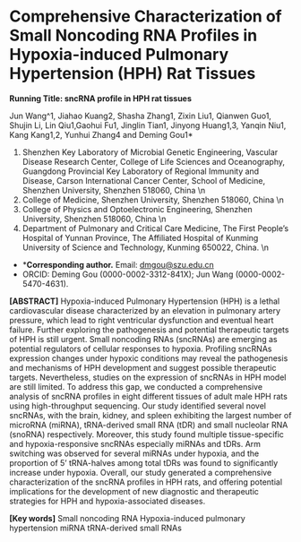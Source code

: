 # Comprehensive Characterization of Small Noncoding RNA Profiles in Hypoxia-induced Pulmonary Hypertension (HPH) Rat Tissues
**Running Title: sncRNA profile in HPH rat tissues**

Jun Wang^1, Jiahao Kuang2, Shasha Zhang1, Zixin Liu1, Qianwen Guo1, Shujin Li, Lin Qiu1,Gaohui Fu1, Jinglin Tian1, Jinyong Huang1,3, Yanqin Niu1, Kang Kang1,2, Yunhui Zhang4 and Deming Gou1*

1. Shenzhen Key Laboratory of Microbial Genetic Engineering, Vascular Disease Research Center, College of Life Sciences and Oceanography, Guangdong Provincial Key Laboratory of Regional Immunity and Disease, Carson International Cancer Center, School of Medicine, Shenzhen University, Shenzhen 518060, China \n
2. College of Medicine, Shenzhen University, Shenzhen 518060, China \n
3. College of Physics and Optoelectronic Engineering, Shenzhen University, Shenzhen 518060, China \n
4. Department of Pulmonary and Critical Care Medicine, The First People’s Hospital of Yunnan Province, The Affiliated Hospital of Kunming University of Science and Technology, Kunming 650022, China. \n
- ***Corresponding author.** Email: dmgou@szu.edu.cn
- ORCID: Deming Gou (0000-0002-3312-841X); Jun Wang (0000-0002-5470-4631).

**[ABSTRACT]**
Hypoxia-induced Pulmonary Hypertension (HPH) is a lethal cardiovascular disease characterized by an elevation in pulmonary artery pressure, which lead to right ventricular dysfunction and eventual heart failure. Further exploring the pathogenesis and potential therapeutic targets of HPH is still urgent. Small noncoding RNAs (sncRNAs) are emerging as potential regulators of cellular responses to hypoxia. Profiling sncRNAs expression changes under hypoxic conditions may reveal the pathogenesis and mechanisms of HPH development and suggest possible therapeutic targets. Nevertheless, studies on the expression of sncRNAs in HPH model are still limited. To address this gap, we conducted a comprehensive analysis of sncRNA profiles in eight different tissues of adult male HPH rats using high-throughput sequencing. Our study identified several novel sncRNAs, with the brain, kidney, and spleen exhibiting the largest number of microRNA (miRNA), tRNA-derived small RNA (tDR) and small nucleolar RNA (snoRNA) respectively. Moreover, this study found multiple tissue-specific and hypoxia-responsive sncRNAs especially miRNAs and tDRs. Arm switching was observed for several miRNAs under hypoxia, and the proportion of 5’ tRNA-halves among total tDRs was found to significantly increase under hypoxia. Overall, our study generated a comprehensive characterization of the sncRNA profiles in HPH rats, and offering potential implications for the development of new diagnostic and therapeutic strategies for HPH and hypoxia-associated diseases.

**[Key words]**
Small noncoding RNA  Hypoxia-induced pulmonary hypertension  miRNA  tRNA-derived small RNAs


